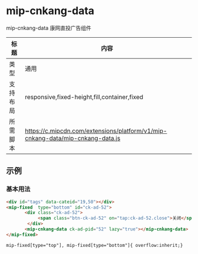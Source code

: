 # mip-cnkang-data

mip-cnkang-data 康网直投广告组件

标题|内容
----|----
类型|通用
支持布局|responsive,fixed-height,fill,container,fixed
所需脚本|https://c.mipcdn.com/extensions/platform/v1/mip-cnkang-data/mip-cnkang-data.js

## 示例

### 基本用法
```html
<div id="tags" data-cateid="19,50"></div>
<mip-fixed  type="bottom" id="ck-ad-52">
       <div class="ck-ad-52">
            <span class="btn-ck-ad-52" on="tap:ck-ad-52.close">关闭</span>
        </div>
       <mip-cnkang-data ck-ad-pid="52" lazy="true"></mip-cnkang-data>
</mip-fixed>
```
```style
mip-fixed[type="top"], mip-fixed[type="bottom"]{ overflow:inherit;}
```


